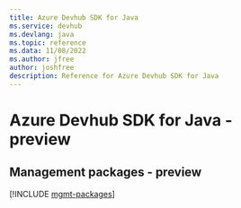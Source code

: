 ```yaml
---
title: Azure Devhub SDK for Java
ms.service: devhub
ms.devlang: java
ms.topic: reference
ms.data: 11/08/2022
ms.author: jfree
author: joshfree
description: Reference for Azure Devhub SDK for Java
---
```

# Azure Devhub SDK for Java - preview

## Management packages - preview
[!INCLUDE [mgmt-packages](devhub-mgmt-index.md)]